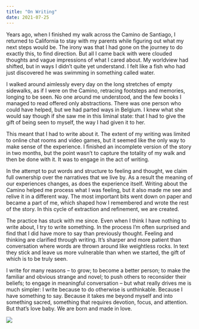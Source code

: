 ```yaml
---
title: "On Writing"
date: 2021-07-25
---
```


Years ago, when I finished my walk across the Camino de Santiago, I returned to California to stay with my parents while figuring out what my next steps would be. The irony was that I had gone on the journey to do exactly this, to find direction. But all I came back with were clouded thoughts and vague impressions of what I cared about. My worldview had shifted, but in ways I didn’t quite yet understand. I felt like a fish who had just discovered he was swimming in something called water.

I walked around aimlessly every day on the long stretches of empty sidewalks, as if I were on the Camino, retracing footsteps and memories, longing to be seen. No one around me understood, and the few books I managed to read offered only abstractions. There was one person who could have helped, but we had parted ways in Belgium. I knew what she would say though if she saw me in this liminal state: that I had to give the gift of being seen to myself, the way I had given it to her. 

This meant that I had to write about it. The extent of my writing was limited to online chat rooms and video games, but it seemed like the only way to make sense of the experience. I finished an incomplete version of the story in two months, but the point wasn’t to capture the totality of my walk and then be done with it. It was to engage in the act of writing. 

In the attempt to put words and structure to feeling and thought, we claim full ownership over the narratives that we live by. As a result the meaning of our experiences changes, as does the experience itself. Writing about the Camino helped me process what I was feeling, but it also made me see and relive it in a different way. The most important bits went down on paper and became a part of me, which shaped how I remembered and wrote the rest of the story. In this cycle of extraction and refinement, we are created.

The practice has stuck with me since. Even when I think I have nothing to write about, I try to write something. In the process I’m often surprised and find that I did have more to say than previously thought. Feeling and thinking are clarified through writing. It’s sharper and more patient than conversation where words are thrown around like weightless rocks. In text they stick and leave us more vulnerable than when we started, the gift of which is to be truly seen.

I write for many reasons –  to grow; to become a better person; to make the familiar and obvious strange and novel; to push others to reconsider their beliefs; to engage in meaningful conversation – but what really drives me is much simpler: I write because to do otherwise is unthinkable. Because I have something to say. Because it takes me beyond myself and into something sacred, something that requires devotion, focus, and attention. But that’s love baby. We are born and made in love.

![](/images/gallery/snail.jpeg)
